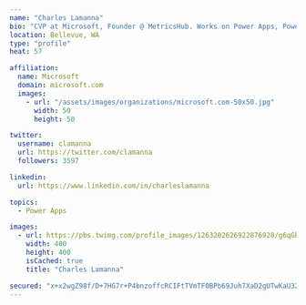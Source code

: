 ```yaml
---
name: "Charles Lamanna"
bio: "CVP at Microsoft, Founder @ MetricsHub. Works on Power Apps, Power Automate, Power Virtual Agent, Common Data Service and Dynamics 365."
location: Bellevue, WA
type: "profile"
heat: 57

affiliation:
  name: Microsoft
  domain: microsoft.com
  images:
    - url: "/assets/images/organizations/microsoft.com-50x50.jpg"
      width: 50
      height: 50

twitter:
  username: clamanna
  url: https://twitter.com/clamanna
  followers: 3597

linkedin:
  url: https://www.linkedin.com/in/charleslamanna

topics:
  - Power Apps

images:
  - url: https://pbs.twimg.com/profile_images/1263202626922876928/g6qGbHZ-_400x400.jpg
    width: 400
    height: 400
    isCached: true
    title: "Charles Lamanna"

secured: "x+x2wgZ98f/D+7HG7r+P4bnzoffcRCIFtTVmTF0BPb69Juh7XaD2gUTwKaU32bnL3Em9JbDaX1mguBJtL2ERnEF+jTQKkD763Ti9NnyfCVAkhQWFWUfeRY/ni5gVuEE3sWWveJMh61KM0JpeCWx1KyPPP2p1WrwcC0x5C6NevU6uW8nROdNFBgmdkmlBStibjrXrgN8prmQMfa92mYH2fFfapShjbGIzCp5H2a/4cCYsajcu4tw2qRj3AHaoXMn6F1Pw4RKu0p0/wFEXZJzY0aOpxLBz5MwKPGNzVU5JNKR/ImN7Jh6HyBujhV9yGeVDU6ZGTgrqTAE75smOe8PCYWSSBNKPoRd/TShXdZwOiWDbzMl7IWtIzumuHJvubrCeUTlQQ7NV9DmPG7ZaLiDevV0wdM0uDuuKJt2uC6HjNlU=;WWudtmMkzUvwkoeGxN51Ew=="
---
```


